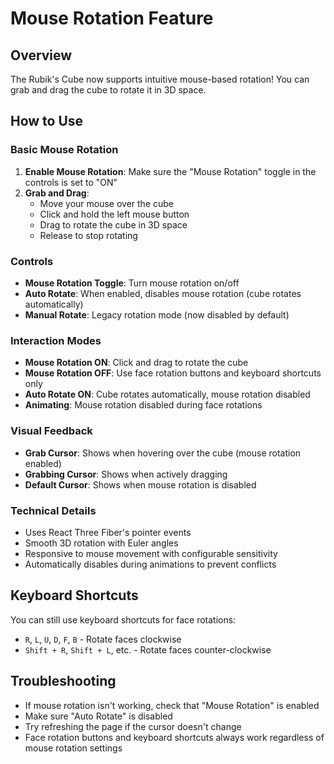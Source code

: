# Mouse Rotation Feature

## Overview
The Rubik's Cube now supports intuitive mouse-based rotation! You can grab and drag the cube to rotate it in 3D space.

## How to Use

### Basic Mouse Rotation
1. **Enable Mouse Rotation**: Make sure the "Mouse Rotation" toggle in the controls is set to "ON"
2. **Grab and Drag**: 
   - Move your mouse over the cube
   - Click and hold the left mouse button
   - Drag to rotate the cube in 3D space
   - Release to stop rotating

### Controls
- **Mouse Rotation Toggle**: Turn mouse rotation on/off
- **Auto Rotate**: When enabled, disables mouse rotation (cube rotates automatically)
- **Manual Rotate**: Legacy rotation mode (now disabled by default)

### Interaction Modes
- **Mouse Rotation ON**: Click and drag to rotate the cube
- **Mouse Rotation OFF**: Use face rotation buttons and keyboard shortcuts only
- **Auto Rotate ON**: Cube rotates automatically, mouse rotation disabled
- **Animating**: Mouse rotation disabled during face rotations

### Visual Feedback
- **Grab Cursor**: Shows when hovering over the cube (mouse rotation enabled)
- **Grabbing Cursor**: Shows when actively dragging
- **Default Cursor**: Shows when mouse rotation is disabled

### Technical Details
- Uses React Three Fiber's pointer events
- Smooth 3D rotation with Euler angles
- Responsive to mouse movement with configurable sensitivity
- Automatically disables during animations to prevent conflicts

## Keyboard Shortcuts
You can still use keyboard shortcuts for face rotations:
- `R`, `L`, `U`, `D`, `F`, `B` - Rotate faces clockwise
- `Shift + R`, `Shift + L`, etc. - Rotate faces counter-clockwise

## Troubleshooting
- If mouse rotation isn't working, check that "Mouse Rotation" is enabled
- Make sure "Auto Rotate" is disabled
- Try refreshing the page if the cursor doesn't change
- Face rotation buttons and keyboard shortcuts always work regardless of mouse rotation settings
